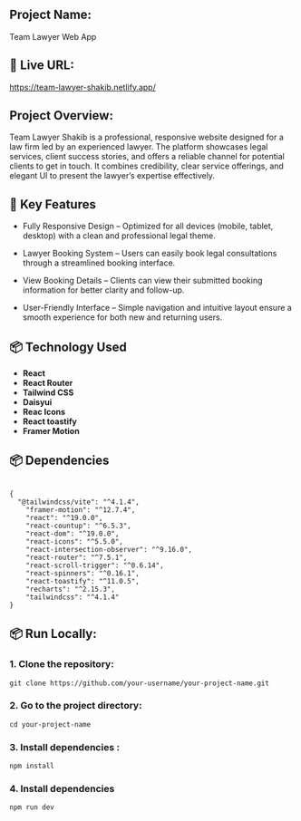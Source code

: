 ## Project Name:
Team Lawyer Web App


## 🔗 Live URL:

https://team-lawyer-shakib.netlify.app/

## Project Overview:

Team Lawyer Shakib is a professional, responsive website designed for a law firm led by an experienced lawyer. The platform showcases legal services, client success stories, and offers a reliable channel for potential clients to get in touch. It combines credibility, clear service offerings, and elegant UI to present the lawyer’s expertise effectively.

## 🚀 Key Features


- Fully Responsive Design – Optimized for all devices (mobile, tablet, desktop) with a clean and professional legal theme.

- Lawyer Booking System – Users can easily book legal consultations through a streamlined booking interface.

- View Booking Details – Clients can view their submitted booking information for better clarity and follow-up.

- User-Friendly Interface – Simple navigation and intuitive layout ensure a smooth experience for both new and returning users.

## 📦 Technology Used

- **React**
- **React Router**
- **Tailwind CSS**
- **Daisyui**
- **Reac Icons**
- **React toastify**
- **Framer Motion**

## 📦 Dependencies
```

{
  "@tailwindcss/vite": "^4.1.4",
    "framer-motion": "^12.7.4",
    "react": "^19.0.0",
    "react-countup": "^6.5.3",
    "react-dom": "^19.0.0",
    "react-icons": "^5.5.0",
    "react-intersection-observer": "^9.16.0",
    "react-router": "^7.5.1",
    "react-scroll-trigger": "^0.6.14",
    "react-spinners": "^0.16.1",
    "react-toastify": "^11.0.5",
    "recharts": "^2.15.3",
    "tailwindcss": "^4.1.4"
}
```

## 📦 Run Locally:

### 1. Clone the repository:
```
git clone https://github.com/your-username/your-project-name.git
```

### 2. Go to the project directory:
```
cd your-project-name
```

### 3. Install dependencies :
```
npm install
```

### 4. Install dependencies
```
npm run dev
```
